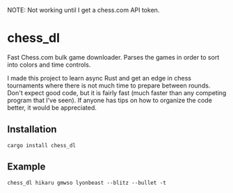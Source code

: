 NOTE: Not working until I get a chess.com API token.

# chess_dl
Fast Chess.com bulk game downloader. Parses the games in order to sort into colors and time controls.

I made this project to learn async Rust and get an edge in chess tournaments where there is not much time to prepare between rounds. Don't expect good code, but it is fairly fast (much faster than any competing program that I've seen). If anyone has tips on how to organize the code better, it would be appreciated.

## Installation
```
cargo install chess_dl
```

## Example

```
chess_dl hikaru gmwso lyonbeast --blitz --bullet -t
```
